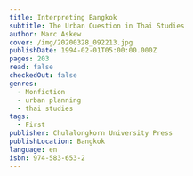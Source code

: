 ```yaml
---
title: Interpreting Bangkok
subtitle: The Urban Question in Thai Studies
author: Marc Askew
cover: /img/20200328_092213.jpg
publishDate: 1994-02-01T05:00:00.000Z
pages: 203
read: false
checkedOut: false
genres:
  - Nonfiction
  - urban planning
  - thai studies
tags:
  - First
publisher: Chulalongkorn University Press
publishLocation: Bangkok
language: en
isbn: 974-583-653-2
---
```

